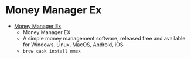 # Money Manager Ex
- [Money Manager Ex](https://www.moneymanagerex.org/)
  -  Money Manager EX
  - A simple money management software, released free and available for Windows, Linux, MacOS, Android, iOS
  - `brew cask install mmex`
